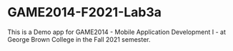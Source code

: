 # GAME2014-F2021-Lab3a

This is a Demo app for GAME2014 - Mobile Application Development I - at George Brown College in the Fall 2021 semester.
